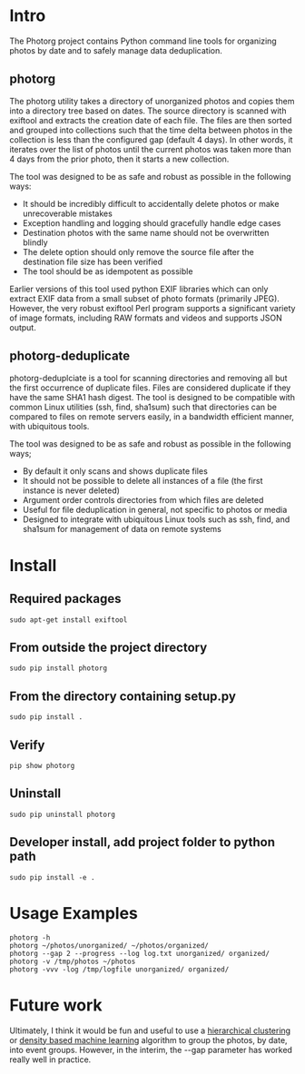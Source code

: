 
# Intro

The Photorg project contains Python command line tools for organizing photos by date and to safely manage data deduplication. 

## photorg

The photorg utility takes a directory of unorganized photos and copies them into a directory tree based on dates. The source directory is scanned with exiftool and extracts the creation date of each file. The files are then sorted and grouped into collections such that the time delta between photos in the collection is less than the configured gap (default 4 days). In other words, it iterates over the list of photos until the current photos was taken more than 4 days from the prior photo, then it starts a new collection.  

The tool was designed to be as safe and robust as possible in the following ways:

 * It should be incredibly difficult to accidentally delete photos or make unrecoverable mistakes
 * Exception handling and logging should gracefully handle edge cases
 * Destination photos with the same name should not be overwritten blindly
 * The delete option should only remove the source file after the destination file size has been verified
 * The tool should be as idempotent as possible

Earlier versions of this tool used python EXIF libraries which can only extract EXIF data from a small subset of photo formats (primarily JPEG). However, the very robust exiftool Perl program supports a significant variety of image formats, including RAW formats and videos and supports JSON output. 


## photorg-deduplicate

photorg-deduplciate is a tool for scanning directories and removing all but the first occurrence of duplicate files. Files are considered duplicate if they have the same SHA1 hash digest. The tool is designed to be compatible with common Linux utilities (ssh, find, sha1sum) such that directories can be compared to files on remote servers easily, in a bandwidth efficient manner, with ubiquitous tools.

The tool was designed to be as safe and robust as possible in the following ways;

 * By default it only scans and shows duplicate files
 * It should not be possible to delete all instances of a file (the first instance is never deleted)
 * Argument order controls directories from which files are deleted
 * Useful for file deduplication in general, not specific to photos or media
 * Designed to integrate with ubiquitous Linux tools such as ssh, find, and sha1sum for management of data on remote systems 

# Install 

## Required packages
```
sudo apt-get install exiftool
```

## From outside the project directory
```
sudo pip install photorg
```

## From the directory containing setup.py
```
sudo pip install .
```

## Verify
```
pip show photorg
```

## Uninstall
```
sudo pip uninstall photorg
```

## Developer install, add project folder to python path
```
sudo pip install -e .
```

# Usage Examples

```
photorg -h 
photorg ~/photos/unorganized/ ~/photos/organized/
photorg --gap 2 --progress --log log.txt unorganized/ organized/
photorg -v /tmp/photos ~/photos
photorg -vvv -log /tmp/logfile unorganized/ organized/
```




# Future work

Ultimately, I think it would be fun and useful to use a [hierarchical clustering][1] or 
[density based machine learning][2] algorithm to group the photos, by date, into event
groups. However, in the interim, the --gap parameter has worked really well in practice.


[1]: https://en.wikipedia.org/wiki/Hierarchical_clustering
[2]: https://en.wikipedia.org/wiki/Cluster_analysis#Density-based_clustering
